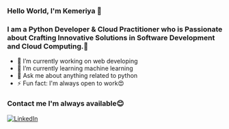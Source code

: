 ### Hello World, I'm Kemeriya 👋

### I am a Python Developer & Cloud Practitioner who is Passionate about  Crafting Innovative Solutions in Software Development and Cloud Computing.🌠

- 🔭 I’m currently working on web developing
- 🌱 I’m currently learning machine learning
- 💬 Ask me about anything related to python
- ⚡ Fun fact: I'm always open to work😍
  
### Contact me I'm always available😊
[![LinkedIn](https://img.shields.io/badge/LinkedIn-Profile-blue?style=flat-square&logo=linkedin)](https://www.linkedin.com/in/kemeriya-major/)

